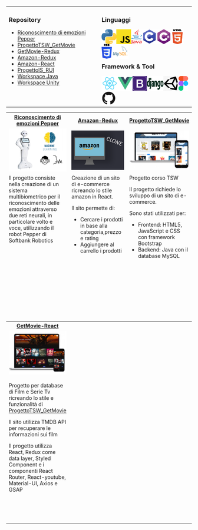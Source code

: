 
<table>
  <tr><td valign="top" style="width: 50%;">

### Repository

- <a href="https://github.com/R-dilorenzo/Riconoscimento_emozioni_Pepper">Riconoscimento di emozioni Pepper</a> <br/>
- <a href="https://github.com/R-dilorenzo/ProgettoTSW_GetMovie">ProgettoTSW_GetMovie</a> <br/>
- <a style="text-align center;" href="https://github.com/R-dilorenzo/get_movie-redux">GetMovie-Redux</a> <br/>
- <a style="text-align center;" href="https://github.com/R-dilorenzo/amazon-redux">Amazon-Redux</a> <br/>
- <a style="text-align center;" href="https://github.com/R-dilorenzo/Amazon-React">Amazon-React</a> <br/>
- <a style="text-align center;" href="https://github.com/R-dilorenzo/rui">ProgettoIS_RUI</a> <br/>
- <a style="text-align center;" href="https://github.com/R-dilorenzo/Java">Workspace Java</a> <br/>
- <a style="text-align center;" href="https://github.com/R-dilorenzo/Unity">Workspace Unity</a> <br/>



</td><td valign="top" style="width: 50%;">
  
### Linguaggi

<img align="left" alt="Python" height="40px" src="https://github.com/R-dilorenzo/R-dilorenzo/blob/master/Icon/python.png" />
<img align="left" alt="JavaScript" height="40px" src="https://github.com/R-dilorenzo/R-dilorenzo/blob/master/Icon/js.png" />
<img align="left" alt="Java" height="40px" width="30px" src="https://github.com/R-dilorenzo/R-dilorenzo/blob/master/Icon/java.png" />
<img align="left" alt="C" height="40px" src="https://github.com/R-dilorenzo/R-dilorenzo/blob/master/Icon/c.png" />
<img align="left" alt="C#" height="40px" src="https://github.com/R-dilorenzo/R-dilorenzo/blob/master/Icon/C%23.png" />
<img align="left" alt="HMTL5" height="40px" src="https://github.com/R-dilorenzo/R-dilorenzo/blob/master/Icon/html5.png" />
<img align="left" alt="CSS" height="40px" src="https://github.com/R-dilorenzo/R-dilorenzo/blob/master/Icon/css.png" />
<img align="left" alt="MySQL" height="40px" src="https://github.com/R-dilorenzo/R-dilorenzo/blob/master/Icon/mySQL.png" />

<br />
<br />
<br />
<br />

### Framework & Tool

<img align="left" alt="React" height="40px" src="https://github.com/R-dilorenzo/R-dilorenzo/blob/master/Icon/react.png" />
<img align="left" alt="Vue" height="40px" src="https://github.com/R-dilorenzo/R-dilorenzo/blob/master/Icon/vue.png" />
<img align="left" alt="Bootstrap" height="40px" src="https://github.com/R-dilorenzo/R-dilorenzo/blob/master/Icon/Bootstrap.png" />
<img align="left" alt="Django" height="40px" width="45px" src="https://github.com/R-dilorenzo/R-dilorenzo/blob/master/Icon/django.png" />
<img align="left" alt="Unity" height="40px" src="https://github.com/R-dilorenzo/R-dilorenzo/blob/master/Icon/unity.png" />
<img align="left" alt="Figma" height="40px" src="https://github.com/R-dilorenzo/R-dilorenzo/blob/master/Icon/figma.png" />
<img align="left" alt="GitHub" height="40px" src="https://github.com/R-dilorenzo/R-dilorenzo/blob/master/Icon/GitHub.png" />

<br />
<br />
</td></tr></table>

<table style="table-layout: fixed;">
  <tr>
  <th width="33%" padding="10px"> 
      <a href="https://github.com/R-dilorenzo/Riconoscimento_emozioni_Pepper">Riconoscimento di emozioni Pepper</a> 
   </th>
  <th width=33%" >  
    <a style="text-align center;" href="https://github.com/R-dilorenzo/amazon-redux">Amazon-Redux</a> 
  </th>
  <th width="33%">
    <a href="https://github.com/R-dilorenzo/ProgettoTSW_GetMovie">ProgettoTSW_GetMovie</a> 
  </th>
  </tr>
   <tr>
  <td width="33%">  <img  alt="Tesi" src="https://github.com/R-dilorenzo/R-dilorenzo/blob/master/CoverTesi.png" />    </td>
  <td width="33%">  <img  alt="Amazon-React" src="https://github.com/R-dilorenzo/R-dilorenzo/blob/master/CoverAmazon.png" />   </td>
  <td width="33%">  <img  alt="Progetto_TSW" src="https://github.com/R-dilorenzo/R-dilorenzo/blob/master/CoverProgetto.png" />     </td>
  </tr>
  <tr  style="height:400px">
<td valign="top" width="33%"> 
    Il progetto consiste nella creazione di un sistema multibiometrico per il riconoscimento delle emozioni attraverso due reti neurali, in particolare volto e voce, utilizzando il robot Pepper di Softbank Robotics
</td>
<td valign="top" width="33%"> 
Creazione di un sito di e-commerce ricreando lo stile amazon in React.
                            
Il sito permette di:
- Cercare i prodotti in base alla categoria,prezzo e rating
- Aggiungere al carrello i prodotti
</td>
<td valign="top" width="33%"> 
Progetto corso TSW

Il progetto richiede lo sviluppo di un sito di e-commerce.

Sono stati utilizzati per:
- Frontend: HTML5, JavaScript e CSS con framework Bootstrap
- Backend: Java con il database MySQL
</td>
  </tr>
    <!-- seconda riga -->
  <tr>
  <th width="33%" padding="10px"> 
      <a href="https://github.com/R-dilorenzo/get_movie-redux">GetMovie-React</a> 
   </th>
  <th width=33%" >  
  </th>
  <th width="33%">
  </th>
  </tr>
  <tr>
  <td width="33%">  <img  alt="getMovie_redux" src="https://github.com/R-dilorenzo/R-dilorenzo/blob/master/CoverReact.png" />    </td>
  <td width="33%">   </td>
  <td width="33%">   </td>
  </tr>
                   <tr  style="height:400px">
<td valign="top" width="33%"> 

Progetto per database di Film e Serie Tv ricreando lo stile e funzionalità di [ProgettoTSW_GetMovie](https://github.com/R-dilorenzo/ProgettoTSW_GetMovie)

Il sito utilizza TMDB API per recuperare le informazioni sui film 

Il progetto utilizza React, Redux come data layer, Styled Component e i componenti React Router, React-youtube, Material-UI, Axios e GSAP
</td>
<td valign="top" width="33%"> 

</td>
<td valign="top" width="33%"> 

</td>
  </tr>
</table>
